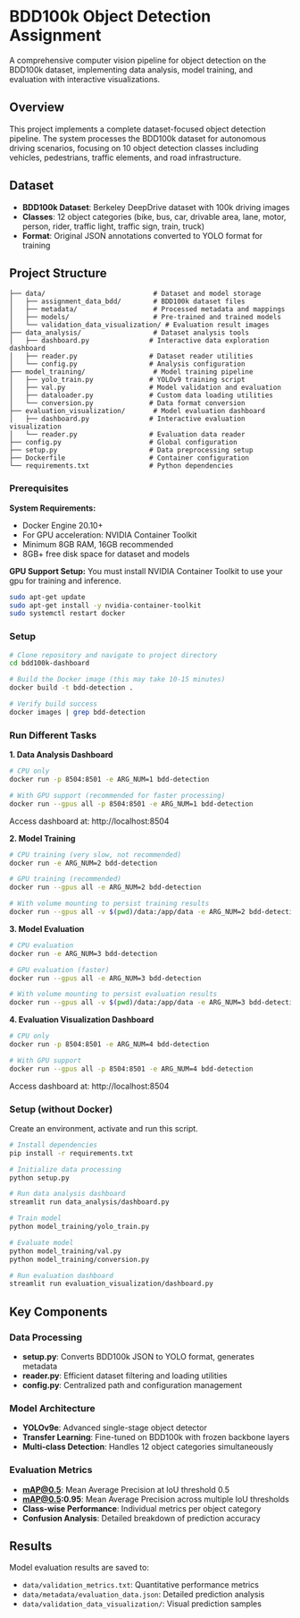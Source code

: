 # BDD100k Object Detection Assignment

A comprehensive computer vision pipeline for object detection on the BDD100k dataset, implementing data analysis, model training, and evaluation with interactive visualizations.

## Overview

This project implements a complete dataset-focused object detection pipeline. The system processes the BDD100k dataset for autonomous driving scenarios, focusing on 10 object detection classes including vehicles, pedestrians, traffic elements, and road infrastructure.

## Dataset

- **BDD100k Dataset**: Berkeley DeepDrive dataset with 100k driving images
- **Classes**: 12 object categories (bike, bus, car, drivable area, lane, motor, person, rider, traffic light, traffic sign, train, truck)
- **Format**: Original JSON annotations converted to YOLO format for training

## Project Structure

```
├── data/                           # Dataset and model storage
│   ├── assignment_data_bdd/        # BDD100k dataset files
│   ├── metadata/                   # Processed metadata and mappings
│   ├── models/                     # Pre-trained and trained models
│   └── validation_data_visualization/ # Evaluation result images
├── data_analysis/                  # Dataset analysis tools
│   ├── dashboard.py               # Interactive data exploration dashboard
│   ├── reader.py                  # Dataset reader utilities
│   └── config.py                  # Analysis configuration
├── model_training/                 # Model training pipeline
│   ├── yolo_train.py              # YOLOv9 training script
│   ├── val.py                     # Model validation and evaluation
│   ├── dataloader.py              # Custom data loading utilities
│   └── conversion.py              # Data format conversion
├── evaluation_visualization/       # Model evaluation dashboard
│   ├── dashboard.py               # Interactive evaluation visualization
│   └── reader.py                  # Evaluation data reader
├── config.py                      # Global configuration
├── setup.py                       # Data preprocessing setup
├── Dockerfile                     # Container configuration
└── requirements.txt               # Python dependencies
```
### Prerequisites

**System Requirements:**
- Docker Engine 20.10+
- For GPU acceleration: NVIDIA Container Toolkit
- Minimum 8GB RAM, 16GB recommended
- 8GB+ free disk space for dataset and models

**GPU Support Setup:**
You must install NVIDIA Container Toolkit to use your gpu for training and inference.

```bash
sudo apt-get update
sudo apt-get install -y nvidia-container-toolkit
sudo systemctl restart docker
```

### Setup
```bash
# Clone repository and navigate to project directory
cd bdd100k-dashboard

# Build the Docker image (this may take 10-15 minutes)
docker build -t bdd-detection .

# Verify build success
docker images | grep bdd-detection
```

### Run Different Tasks

**1. Data Analysis Dashboard**
```bash
# CPU only
docker run -p 8504:8501 -e ARG_NUM=1 bdd-detection

# With GPU support (recommended for faster processing)
docker run --gpus all -p 8504:8501 -e ARG_NUM=1 bdd-detection
```
Access dashboard at: http://localhost:8504

**2. Model Training**
```bash
# CPU training (very slow, not recommended)
docker run -e ARG_NUM=2 bdd-detection

# GPU training (recommended)
docker run --gpus all -e ARG_NUM=2 bdd-detection

# With volume mounting to persist training results
docker run --gpus all -v $(pwd)/data:/app/data -e ARG_NUM=2 bdd-detection
```

**3. Model Evaluation**
```bash
# CPU evaluation
docker run -e ARG_NUM=3 bdd-detection

# GPU evaluation (faster)
docker run --gpus all -e ARG_NUM=3 bdd-detection

# With volume mounting to persist evaluation results
docker run --gpus all -v $(pwd)/data:/app/data -e ARG_NUM=3 bdd-detection
```

**4. Evaluation Visualization Dashboard**
```bash
# CPU only
docker run -p 8504:8501 -e ARG_NUM=4 bdd-detection

# With GPU support
docker run --gpus all -p 8504:8501 -e ARG_NUM=4 bdd-detection
```
Access dashboard at: http://localhost:8504

### Setup (without Docker)

Create an environment, activate and run this script.

```bash
# Install dependencies
pip install -r requirements.txt

# Initialize data processing
python setup.py

# Run data analysis dashboard
streamlit run data_analysis/dashboard.py

# Train model
python model_training/yolo_train.py

# Evaluate model
python model_training/val.py
python model_training/conversion.py

# Run evaluation dashboard
streamlit run evaluation_visualization/dashboard.py
```

## Key Components

### Data Processing
- **setup.py**: Converts BDD100k JSON to YOLO format, generates metadata
- **reader.py**: Efficient dataset filtering and loading utilities
- **config.py**: Centralized path and configuration management

### Model Architecture
- **YOLOv9e**: Advanced single-stage object detector
- **Transfer Learning**: Fine-tuned on BDD100k with frozen backbone layers
- **Multi-class Detection**: Handles 12 object categories simultaneously

### Evaluation Metrics
- **mAP@0.5**: Mean Average Precision at IoU threshold 0.5
- **mAP@0.5:0.95**: Mean Average Precision across multiple IoU thresholds
- **Class-wise Performance**: Individual metrics per object category
- **Confusion Analysis**: Detailed breakdown of prediction accuracy

## Results

Model evaluation results are saved to:
- `data/validation_metrics.txt`: Quantitative performance metrics
- `data/metadata/evaluation_data.json`: Detailed prediction analysis
- `data/validation_data_visualization/`: Visual prediction samples
